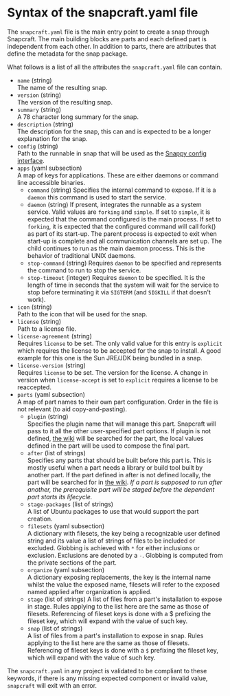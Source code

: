 # Syntax of the snapcraft.yaml file

The `snapcraft.yaml` file is the main entry point to create a snap through
Snapcraft. The main building blocks are parts and each defined part is
independent from each other. In addition to parts, there are attributes
that define the metadata for the snap package.

What follows is a list of all the attributes the `snapcraft.yaml` file can
contain.

 * `name` (string)  
   The name of the resulting snap.
 * `version` (string)  
   The version of the resulting snap.
 * `summary` (string)  
   A 78 character long summary for the snap.
 * `description` (string)  
   The description for the snap, this can and is expected to be a longer
   explanation for the snap.
 * `config` (string)  
   Path to the runnable in snap that will be used as the [Snappy config
   interface](https://developer.ubuntu.com/snappy/guides/config-command/).
 * `apps` (yaml subsection)  
   A map of keys for applications. These are either daemons or command line
   accessible binaries.
   * `command` (string)
     Specifies the internal command to expose. If it is a `daemon` this
     command is used to start the service.
   * `daemon` (string)
     If present, integrates the runnable as a system service. Valid values are
     `forking` and `simple`.
     If set to `simple`, it is expected that the command configured is the main
     process.
     If set to `forking`, it is expected that the configured command will call
     fork() as part of its start-up. The parent process is expected to exit
     when start-up is complete and all communication channels are set up.
     The child continues to run as the main daemon process. This is the
     behavior of traditional UNIX daemons.
   * `stop-command` (string)
     Requires `daemon` to be specified and represents the command to run to
     stop the service.
   * `stop-timeout` (integer)
     Requires `daemon` to be specified. It is the length of time in seconds
     that the system will wait for the service to stop before terminating it
     via `SIGTERM` (and `SIGKILL` if that doesn't work).
 * `icon` (string)  
   Path to the icon that will be used for the snap.
 * `license` (string)  
   Path to a license file.
 * `license-agreement` (string)  
   Requires `license` to be set. The only valid value for this entry is
   `explicit` which requires the license to be accepted for the snap to
   install.
   A good example for this one is the Sun JRE/JDK being bundled in a snap.
 * `license-version` (string)  
   Requires `license` to be set. The version for the license.
   A change in version when `license-accept` is set to `explicit` requires
   a license to be reaccepted.
 * `parts` (yaml subsection)  
   A map of part names to their own part configuration. Order in the file is
   not relevant (to aid copy-and-pasting).
   * `plugin` (string)  
     Specifies the plugin name that will manage this part. Snapcraft will pass
     to it all the other user-specified part options. If plugin is not
     defined, [the wiki](https://wiki.ubuntu.com/Snappy/Parts) will be
     searched for the part, the local values defined in the part will be used
     to compose the final part.
   * `after` (list of strings)  
     Specifies any parts that should be built before this part is. This is
     mostly useful when a part needs a library or build tool built by another
     part. If the part defined in after is not defined locally, the part will
     be searched for in [the wiki](https://wiki.ubuntu.com/Snappy/Parts).
     *If a part is supposed to run after another, the prerequisite part will
     be staged before the dependent part starts its lifecycle.*
   * `stage-packages` (list of strings)  
     A list of Ubuntu packages to use that would support the part creation.
   * `filesets` (yaml subsection)  
     A dictionary with filesets, the key being a recognizable user defined
     string and its value a list of strings of files to be included or
     excluded. Globbing is achieved with `*` for either inclusions or
     exclusion. Exclusions are denoted by a `-`. Globbing is computed from
     the private sections of the part.
   * `organize` (yaml subsection)  
     A dictionary exposing replacements, the key is the internal name whilst
     the value the exposed name, filesets will refer to the exposed named
     applied after organization is applied.
   * `stage` (list of strings)
     A list of files from a part's installation to expose in stage. Rules
     applying to the list here are the same as those of filesets. Referencing
     of fileset keys is done with a $ prefixing the fileset key, which will
     expand with the value of such key.
   * `snap` (list of strings)  
     A list of files from a part's installation to expose in snap. Rules
     applying to the list here are the same as those of filesets. Referencing
     of fileset keys is done with a `$` prefixing the fileset key, which will
     expand with the value of such key.

The `snapcraft.yaml` in any project is validated to be compliant to these
keywords, if there is any missing expected component or invalid value,
`snapcraft` will exit with an error.
